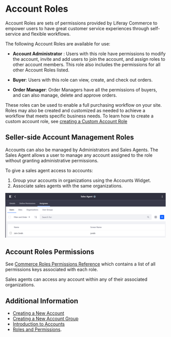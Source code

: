 # Account Roles

Account Roles are sets of permissions provided by Liferay Commerce to empower users to have great customer service experiences through self-service and flexible workflows.

The following Account Roles are available for use:

* **Account Administrator** : Users with this role have permissions to modify the account, invite and add users to join the account, and assign roles to other account members. This role also includes the permissions for all other Account Roles listed. 

* **Buyer**: Users with this role can view, create, and check out orders.

* **Order Manager**: Order Managers have all the permissions of buyers, and can also manage, delete and approve orders.

These roles can be used to enable a full purchasing workflow on your site. Roles may also be created and customized as needed to achieve a workflow that meets specific business needs. To learn how to create a custom account role, see [creating a Custom Account Role](./creating-a-custom-account-role.md)

## Seller-side Account Management Roles

Accounts can also be managed by Administrators and Sales Agents. The Sales Agent allows a user to manage any account assigned to the role without granting administrative permissions.

To give a sales agent access to accounts:

1. Group your accounts in organizations using the Accounts Widget.
1. Associate sales agents with the same organizations.

![List of Users with the Sales Agent Role](./account-roles/images/01.png)

## Account Roles Permissions

See [Commerce Roles Permissions Reference](./commerce-roles-permissions-reference.md) which contains a list of all permissions keys associated with each role.

Sales agents can access any account within any of their associated organizations.

## Additional Information

* [Creating a New Account](./creating-a-new-account.md)
* [Creating a New Account Group](./creating-a-new-account-group.md)
* [Introduction to Accounts](./introduction-to-accounts.md)
* [Roles and Permissions](https://help.liferay.com/hc/articles/360017895212-Roles-and-Permissions).
